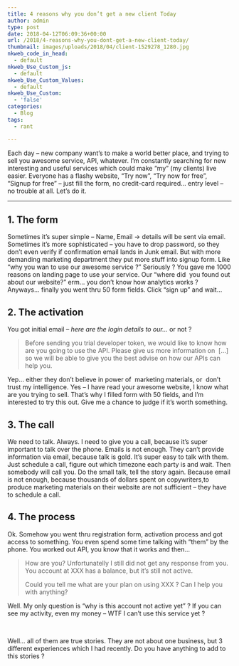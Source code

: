 ```yaml
---
title: 4 reasons why you don’t get a new client Today
author: admin
type: post
date: 2018-04-12T06:09:36+00:00
url: /2018/4-reasons-why-you-dont-get-a-new-client-today/
thumbnail: images/uploads/2018/04/client-1529278_1280.jpg
nkweb_code_in_head:
  - default
nkweb_Use_Custom_js:
  - default
nkweb_Use_Custom_Values:
  - default
nkweb_Use_Custom:
  - 'false'
categories:
  - Blog
tags:
  - rant

---
```

Each day &#8211; new company want&#8217;s to make a world better place, and trying to sell you awesome service, API, whatever. I&#8217;m constantly searching for new interesting and useful services which could make &#8220;my&#8221; (my clients) live easier. Everyone has a flashy website, &#8220;Try now&#8221;, &#8220;Try now for free&#8221;, &#8220;Signup for free&#8221; &#8211; just fill the form, no credit-card required&#8230; entry level &#8211; no trouble at all. Let&#8217;s do it.

* * *

## 1. The form

Sometimes it&#8217;s super simple &#8211; Name, Email -> details will be sent via email. Sometimes it&#8217;s more sophisticated &#8211; you have to drop password, so they don&#8217;t even verify if confirmation email lands in Junk email. But with more demanding marketing department they put more stuff into signup form. Like &#8220;why you wan to use our awesome service ?&#8221; Seriously ? You gave me 1000 reasons on landing page to use your service. Our &#8220;where did&nbsp; you found out about our website?&#8221; erm&#8230; you don&#8217;t know how analytics works ? Anyways&#8230; finally you went thru 50 form fields. Click &#8220;sign up&#8221; and wait&#8230;

## 2. The activation

You got initial email &#8211; _here are the login details to our&#8230;_ or not ?

> Before sending you trial developer token, we would like to know how are you going to use the API. Please give us more&nbsp;information on&nbsp; [&#8230;] so we will be able to give you the best advise on how our APIs can help you.

Yep&#8230; either they don&#8217;t believe in power of&nbsp; marketing materials, or&nbsp; don&#8217;t trust my intelligence. Yes &#8211; I have read your awesome website, I know what are you trying to sell. That&#8217;s why I filled form with 50 fields, and I&#8217;m interested to try this out. Give me a chance to judge if it&#8217;s worth something.

## 3. The call

We need to talk. Always. I need to give you a call, because it&#8217;s super important to talk over the phone. Emails is not enough. They can&#8217;t provide information via email, because talk is gold. It&#8217;s super easy to talk with them. Just schedule a call, figure out which timezone each party is and wait. Then somebody will call you. Do the small talk, tell the story again. Because email is not enough, because thousands of dollars spent on copywriters,to produce marketing materials on their website are not sufficient &#8211; they have to schedule a call.

## 4. The process

Ok. Somehow you went thru registration form, activation process and got access to something. You even spend some time talking with &#8220;them&#8221; by the phone. You worked out API, you know that it works and then&#8230;

> How are you? Unfortunatelly I still did not get any response from you. You account at XXX has a balance, but it&#8217;s still not active.
> 
> Could you tell me what are your plan on using XXX ? Can I help you with anything?

Well. My only question is &#8220;why is this account not active yet&#8221; ? If you can see my activity, even my money &#8211; WTF I can&#8217;t use this service yet ?

&nbsp;

Well&#8230; all of them are true stories. They are not about one business, but 3 different experiences which I had recently. Do you have anything to add to this stories ?

&nbsp;